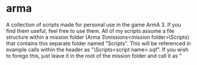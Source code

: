 # arma
A collection of scripts made for personal use in the game ArmA 3. If you find them useful, feel free to use them. All of my scripts assume a file structure within a mission folder (Arma 3\missions\<mission folder>\Scripts) that contains this separate folder named "Scripts". This will be referenced in example calls within the header as "\Scripts\<script name>.sqf". If you wish to forego this, just leave it in the root of the mission folder and call it as "<script name>.sqf". This, however, is not recommended for organizational purposes.

List of scripts:                                                                                                                                                                 
GaRDS - Gavin's ace Random Damage System                                                                                   
TPBVS - Teleport Behind Vehicle System                                                                                     